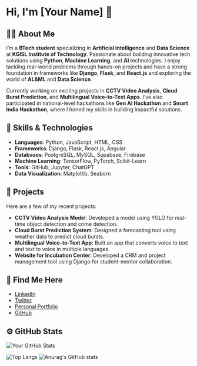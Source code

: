 # Hi, I'm [Your Name] 👋

## 👨‍💻 About Me
I’m a **BTech student** specializing in **Artificial Intelligence** and **Data Science** at **KGISL Institute of Technology**. Passionate about building innovative tech solutions using **Python**, **Machine Learning**, and **AI** technologies. I enjoy tackling real-world problems through hands-on projects and have a strong foundation in frameworks like **Django**, **Flask**, and **React.js** and exploring the world of **AL&ML** and **Data Science**.

Currently working on exciting projects in **CCTV Video Analysis**, **Cloud Burst Prediction**, and **Multilingual Voice-to-Text Apps**. I’ve also participated in national-level hackathons like **Gen AI Hackathon** and **Smart India Hackathon**, where I honed my skills in building impactful solutions.

## 🚀 Skills & Technologies

- **Languages**: Python, JavaScript, HTML, CSS
- **Frameworks**: Django, Flask, React.js, Angular
- **Databases**: PostgreSQL, MySQL, Supabase, Firebase
- **Machine Learning**: TensorFlow, PyTorch, Scikit-Learn
- **Tools**: GitHub, Jupyter, ChatGPT
- **Data Visualization**: Matplotlib, Seaborn

## 🔨 Projects

Here are a few of my recent projects:

- **CCTV Video Analysis Model**: Developed a model using YOLO for real-time object detection and crime detection.
- **Cloud Burst Prediction System**: Designed a forecasting tool using weather data to predict cloud bursts.
- **Multilingual Voice-to-Text App**: Built an app that converts voice to text and text to voice in multiple languages.
- **Website for Incubation Center**: Developed a CRM and project management tool using Django for student-mentor collaboration.

## 📣 Find Me Here

- [LinkedIn](https://www.linkedin.com/in/your-linkedin/)
- [Twitter](https://twitter.com/your-twitter/)
- [Personal Portfolio](https://your-portfolio.com)
- [GitHub](https://github.com/Roshan0909)

## ⚙️ GitHub Stats

![Your GitHub Stats](https://github-readme-stats.vercel.app/api?username=Roshan0909&show_icons=true&hide_title=true)

![Top Langs](https://github-readme-stats.vercel.app/api/top-langs/?username=Roshan0909&layout=compact)
![Anurag's GitHub stats](https://github-readme-stats.vercel.app/api?username=Roshan0909&show=reviews,discussions_started,discussions_answered,prs_merged,prs_merged_percentage)
